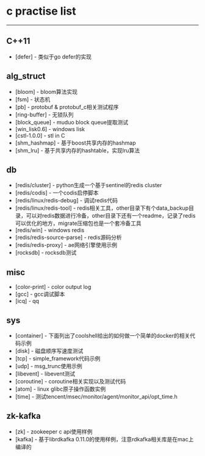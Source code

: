 # c practise list #

---

## C++11
* [defer] - 类似于go defer的实现

## alg_struct
* [bloom] - bloom算法实现
* [fsm] - 状态机
* [pb] - protobuf & protobuf_c相关测试程序
* [ring-buffer] - 无锁队列
* [block_queue] - muduo block queue提取测试
* [win_lisk0.6] - windows lisk
* [cstl-1.0.0] - stl in C
* [shm_hashmap] - 基于boost共享内存的hashmap
* [shm_lru] - 基于共享内存的hashtable，实现lru算法

## db
* [redis/cluster] - python生成一个基于sentinel的redis cluster
* [redis/codis] - 一个codis启停脚本
* [redis/linux/redis-debug] - 调试redis代码
* [redis/linux/redis-tool] - redis相关工具，other目录下有个data_backup目录，可以对redis数据进行冷备，other目录下还有一个readme，记录了redis可以优化的地方，migrate压缩包也是一个套冷备工具
* [redis/win] - windows redis
* [redis/redis-source-parse] - redis源码分析
* [redis/redis-proxy] - ae网络引擎使用示例
* [rocksdb] - rocksdb测试

## misc
* [color-print] - color output log
* [gcc] - gcc调试脚本
* [icq] - qq

## sys
* [container] - 下面列出了coolshell给出的如何做一个简单的docker的相关代码示例
* [disk] - 磁盘顺序写速度测试
* [tcp] - simple_framework代码示例
* [udp] - msg_trunc使用示例
* [libevent] - libevent测试
* [coroutine] - coroutine相关实现以及测试代码
* [atom] - linux glibc原子操作函数实例
* [time] - 测试tencent/msec/monitor/agent/monitor_api/opt_time.h


## zk-kafka
* [zk] - zookeeper c api使用样例
* [kafka] - 基于librdkafka 0.11.0的使用样例，注意rdkafka相关库是在mac上编译的